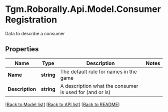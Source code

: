 # Tgm.Roborally.Api.Model.ConsumerRegistration
Data to describe a consumer
## Properties

Name | Type | Description | Notes
------------ | ------------- | ------------- | -------------
**Name** | **string** | The default rule for names in the game | 
**Description** | **string** | A description what the consumer is used for (and or is) | 

[[Back to Model list]](../README.md#documentation-for-models) [[Back to API list]](../README.md#documentation-for-api-endpoints) [[Back to README]](../README.md)

